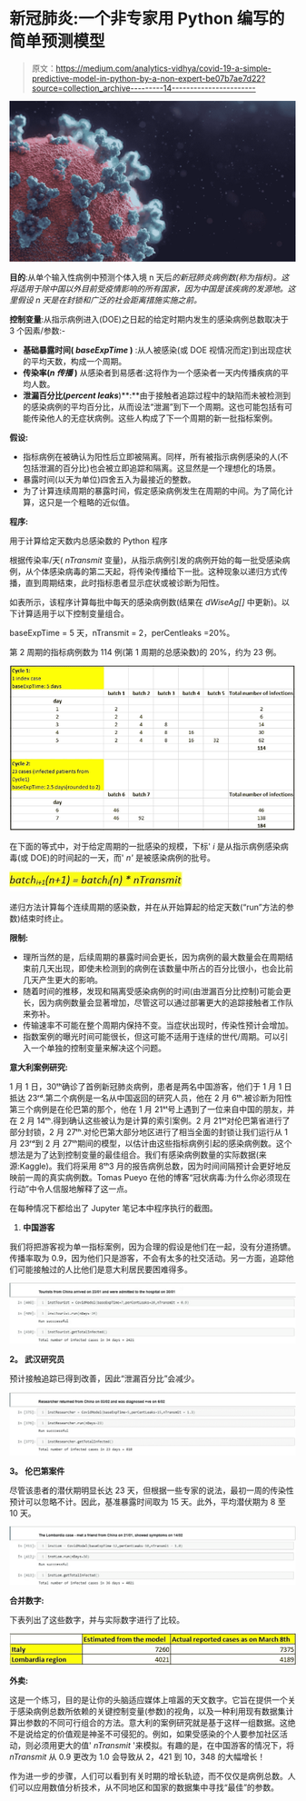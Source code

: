 # 新冠肺炎:一个非专家用 Python 编写的简单预测模型

> 原文：<https://medium.com/analytics-vidhya/covid-19-a-simple-predictive-model-in-python-by-a-non-expert-be07b7ae7d22?source=collection_archive---------14----------------------->

![](img/256560f1649abb7f1e67a854d9f26ede.png)

**目的**:从单个输入性病例中预测个体入境 n 天后*的新冠肺炎病例数(称为指标)。这将适用于除中国以外目前受疫情影响的所有国家，因为中国是该疾病的发源地。这里假设 *n* 天是在封锁和广泛的社会距离措施实施之前。*

**控制变量**:从指示病例进入(DOE)之日起的给定时期内发生的感染病例总数取决于 3 个因素/参数:-

*   **基础暴露时间( *baseExpTime* )** :从人被感染(或 DOE 视情况而定)到出现症状的平均天数，构成一个周期。
*   **传染率(*n 传播* )** 从感染者到易感者:这将作为一个感染者一天内传播疾病的平均人数。
*   **泄漏百分比(*percent leaks***)**:**由于接触者追踪过程中的缺陷而未被检测到的感染病例的平均百分比，从而设法“泄漏”到下一个周期。这也可能包括有可能传染他人的无症状病例。这些人构成了下一个周期的新一批指标案例。

**假设:**

*   指标病例在被确认为阳性后立即被隔离。同样，所有被指示病例感染的人(不包括泄漏的百分比)也会被立即追踪和隔离。这显然是一个理想化的场景。
*   暴露时间(以天为单位)四舍五入为最接近的整数。
*   为了计算连续周期的暴露时间，假定感染病例发生在周期的中间。为了简化计算，这只是一个粗略的近似值。

**程序:**

用于计算给定天数内总感染数的 Python 程序

根据传染率/天( *nTransmit* 变量)，从指示病例引发的病例开始的每一批受感染病例，从个体感染病毒的第二天起，将传染传播给下一批。这种现象以递归方式传播，直到周期结束，此时指标患者显示症状或被诊断为阳性。

如表所示，该程序计算每批中每天的感染病例数(结果在 *dWiseAg[]* 中更新)。以下计算适用于以下控制变量组合。

baseExpTime = 5 天，nTransmit = 2，perCentleaks =20%。

第 2 周期的指标病例数为 114 例(第 1 周期的总感染数)的 20%，约为 23 例。

![](img/a33b9d5c5d91438c026bbc76e29699c4.png)

在下面的等式中，对于给定周期的一批感染的规模，下标' *i* 是从指示病例感染病毒(或 DOE)的时间起的一天，而' *n'* 是被感染病例的批号。

![](img/cd12c3fa3ea32b411d9bd14b516d46a7.png)

递归方法计算每个连续周期的感染数，并在从开始算起的给定天数(“run”方法的参数)结束时终止。

**限制:**

*   理所当然的是，后续周期的暴露时间会更长，因为病例的最大数量会在周期结束前几天出现，即使未检测到的病例在该数量中所占的百分比很小，也会比前几天产生更大的影响。
*   随着时间的推移，发现和隔离受感染病例的时间(由泄漏百分比控制)可能会更长，因为病例数量会显著增加，尽管这可以通过部署更大的追踪接触者工作队来弥补。
*   传输速率不可能在整个周期内保持不变。当症状出现时，传染性预计会增加。
*   指数案例的曝光时间可能很长，但这可能不适用于连续的世代/周期。可以引入一个单独的控制变量来解决这个问题。

**意大利案例研究:**

1 月 1 日，30ᵗʰ确诊了首例新冠肺炎病例，患者是两名中国游客，他们于 1 月 1 日抵达 23ʳᵈ.第二个病例是一名从中国返回的研究人员，他在 2 月 6ᵗʰ.被诊断为阳性第三个病例是在伦巴第的那个，他在 1 月 21ˢᵗ号上遇到了一位来自中国的朋友，并在 2 月 14ᵗʰ.得到确认这些被认为是计算的索引案例。2 月 21ˢᵗ对伦巴第省进行了部分封锁，2 月 27ᵗʰ.对伦巴第大部分地区进行了相当全面的封锁让我们运行从 1 月 23ʳᵈ到 2 月 27ᵗʰ期间的模型，以估计由这些指标病例引起的感染病例数。这个想法是为了达到控制变量的最佳组合。我们有感染病例数量的实际数据(来源:Kaggle)。我们将采用 8ᵗʰ3 月的报告病例总数，因为时间间隔预计会更好地反映前一周的真实病例数。Tomas Pueyo 在他的博客“冠状病毒:为什么你必须现在行动”中令人信服地解释了这一点。

在每种情况下都给出了 Jupyter 笔记本中程序执行的截图。

1.  **中国游客**

我们将把游客视为单一指标案例，因为合理的假设是他们在一起，没有分道扬镳。传播率取为 0.9，因为他们只是游客，不会有太多的社交活动。另一方面，追踪他们可能接触过的人比他们是意大利居民要困难得多。

![](img/6d4d8e4f4cf5cb7438e957e1098fbcb1.png)

**2。** **武汉研究员**

预计接触追踪已得到改善，因此“泄漏百分比”会减少。

![](img/e459e9dbbadde7dceca01aab7983d7e4.png)

**3。** **伦巴第案件**

尽管该患者的潜伏期明显长达 23 天，但根据一些专家的说法，最初一周的传染性预计可以忽略不计。因此，基准暴露时间取为 15 天。此外，平均潜伏期为 8 至 10 天。

![](img/40c3e4775cb761f1911fe1ca6fd1e6e3.png)

**合并数字:**

下表列出了这些数字，并与实际数字进行了比较。

![](img/239278d9921fa8d11a5530334b6295a0.png)

**外卖:**

这是一个练习，目的是让你的头脑适应媒体上喧嚣的天文数字。它旨在提供一个关于感染病例总数所依赖的关键控制变量(参数)的视角，以及一种利用现有数据集计算出参数的不同可行组合的方法。意大利的案例研究就是基于这样一组数据。这绝不是说给定的价值观是神圣不可侵犯的。例如，如果受感染的个人要参加社区活动，则必须用更大的值' *nTransmit* '来模拟。有趣的是，在中国游客的情况下，将 *nTransmit* 从 0.9 更改为 1.0 会导致从 2，421 到 10，348 的大幅增长！

作为进一步的步骤，人们可以看到有关时期的增长轨迹，而不仅仅是病例总数。人们可以应用数值分析技术，从不同地区和国家的数据集中寻找“最佳”的参数。